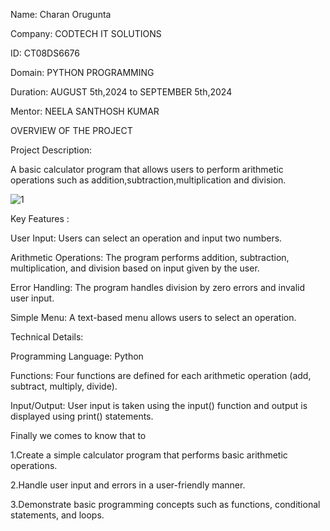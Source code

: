 Name: Charan Orugunta

Company: CODTECH IT SOLUTIONS

ID: CT08DS6676

Domain: PYTHON PROGRAMMING

Duration: AUGUST 5th,2024 to SEPTEMBER 5th,2024

Mentor: NEELA SANTHOSH KUMAR

OVERVIEW OF THE PROJECT

Project Description: 

A basic calculator program that allows users to perform arithmetic operations such as addition,subtraction,multiplication and division.

![1](https://github.com/user-attachments/assets/563c35c7-8198-4d33-9ccf-7454935be4a6)


Key Features :

User Input: Users can select an operation and input two numbers.
      
Arithmetic Operations: The program performs addition, subtraction, multiplication, and division based on input given  by the user.
      
Error Handling: The program handles division by zero errors and invalid user input.

 Simple Menu: A text-based menu allows users to select an operation.
	  
Technical Details:

Programming Language: Python

Functions: Four functions are defined for each arithmetic operation (add, subtract, multiply, divide).

Input/Output: User input is taken using the input() function and output is displayed using print() statements.

Finally we comes to know that to

  1.Create a simple calculator program that performs basic arithmetic operations.
  
  2.Handle user input and errors in a user-friendly manner.
  
  3.Demonstrate basic programming concepts such as functions, conditional statements, and loops.
